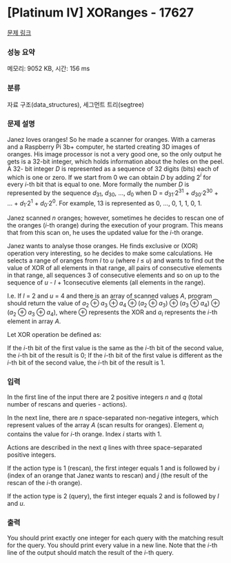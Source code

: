 # [Platinum IV] XORanges - 17627 

[문제 링크](https://www.acmicpc.net/problem/17627) 

### 성능 요약

메모리: 9052 KB, 시간: 156 ms

### 분류

자료 구조(data_structures), 세그먼트 트리(segtree)

### 문제 설명

<p>Janez loves oranges! So he made a scanner for oranges. With a cameras and a Raspberry Pi 3b+ computer, he started creating 3D images of oranges. His image processor is not a very good one, so the only output he gets is a 32-bit integer, which holds information about the holes on the peel. A 32- bit integer <em>D</em> is represented as a sequence of 32 digits (bits) each of which is one or zero. If we start from 0 we can obtain <em>D</em> by adding 2<em><sup>i</sup></em> for every <em>i</em>-th bit that is equal to one. More formally the number <em>D</em> is represented by the sequence <em>d</em><sub>31</sub>, <em>d</em><sub>30</sub>, ..., <em>d</em><sub>0</sub> when D = <em>d</em><sub>31</sub>·2<sup>31</sup> + <em>d</em><sub>30</sub>·2<sup>30</sup> + ... + <em>d</em><sub>1</sub>·2<sup>1</sup> + <em>d</em><sub>0</sub>·2<sup>0</sup>. For example, 13 is represented as 0, ..., 0, 1, 1, 0, 1.</p>

<p>Janez scanned <em>n</em> oranges; however, sometimes he decides to rescan one of the oranges (<em>i</em>-th orange) during the execution of your program. This means that from this scan on, he uses the updated value for the <em>i</em>-th orange.</p>

<p>Janez wants to analyse those oranges. He finds exclusive or (XOR) operation very interesting, so he decides to make some calculations. He selects a range of oranges from <em>l</em> to <em>u</em> (where <em>l</em> ≤ <em>u</em>) and wants to find out the value of XOR of all elements in that range, all pairs of consecutive elements in that range, all sequences 3 of consecutive elements and so on up to the sequence of <em>u</em> - <em>l</em> + 1consecutive elements (all elements in the range).</p>

<p>I.e. If <em>l</em> = 2 and <em>u</em> = 4 and there is an array of scanned values <em>A</em>, program should return the value of <em>a</em><sub>2</sub> ⊕ <em>a</em><sub>3</sub> ⊕ <em>a</em><sub>4</sub> ⊕ (<em>a</em><sub>2</sub> ⊕ <em>a</em><sub>3</sub>) ⊕ (<em>a</em><sub>3</sub> ⊕ <em>a</em><sub>4</sub>) ⊕ (<em>a</em><sub>2</sub> ⊕ <em>a</em><sub>3</sub> ⊕ <em>a</em><sub>4</sub>), where ⊕ represents the XOR and <em>a<sub>i</sub></em> represents the <em>i</em>-th element in array <em>A</em>.</p>

<p>Let XOR operation be defined as:</p>

<p>If the <em>i</em>-th bit of the first value is the same as the <em>i</em>-th bit of the second value, the <em>i</em>-th bit of the result is 0; If the <em>i</em>-th bit of the first value is different as the <em>i</em>-th bit of the second value, the <em>i</em>-th bit of the result is 1.</p>

### 입력 

 <p>In the first line of the input there are 2 positive integers <em>n</em> and <em>q</em> (total number of rescans and queries - actions).</p>

<p>In the next line, there are <em>n</em> space-separated non-negative integers, which represent values of the array <em>A</em> (scan results for oranges). Element <em>a<sub>i</sub></em> contains the value for <em>i</em>-th orange. Index <em>i</em> starts with 1.</p>

<p>Actions are described in the next <em>q</em> lines with three space-separated positive integers.</p>

<p>If the action type is 1 (rescan), the first integer equals 1 and is followed by <em>i</em> (index of an orange that Janez wants to rescan) and <em>j</em> (the result of the rescan of the <em>i</em>-th orange).</p>

<p>If the action type is 2 (query), the first integer equals 2 and is followed by <em>l</em> and <em>u</em>.</p>

### 출력 

 <p>You should print exactly one integer for each query with the matching result for the query. You should print every value in a new line. Note that the <em>i</em>-th line of the output should match the result of the <em>i</em>-th query.</p>

